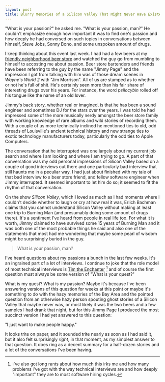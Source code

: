```yaml
---
layout: post
title: Blurry Memories of a Silicon Valley That Might Never Have Existed, or The Purple Bay Area Haze
---
```


"What is your passion?" he asked me. "What is your passion, man?" He
couldn't emphasize enough how important it was to find one's passion and
how deeply he had conversed on such topics in conversations between
himself, Steve Jobs, Sonny Bono, and some unspoken amount of drugs.

I keep thinking about this event last week. I had had a few beers at my
[friendly neighborhood beer store](http://louisvillebeerstore.com/) and
watched the guy go from mumbling to himself to accosting me about
passion. Beer store bartenders and friends have been referring to the
guy by the name "Jimmy Page" and the impression I got from talking with
him was of those dream scenes in *Wayne's World 2* with "Jim Morrison".
All of us are stumped as to whether or not he's full of shit. He's
certainly seen more than his fair share of interesting drugs over his
years. For instance, the word *psilocybin* rolled off his tongue like
the name of an old lover.

Jimmy's back story, whether real or imagined, is that he has been a sound
engineer and sometimes DJ for the stars over the years. I was told he
had impressed some of the more musically nerdy amongst the beer store
family with working knowledge of rare albums and wild stories of
recording them. With a couple of us more technically inclined he
mentioned ties to old, odd threads of Louisville's ancient technical
history and new strange ties to exotic technology manufacturers today,
particularly the odd ties to Apple Computers.

The conversation that he interrupted was one largely about my current
job search and where I am looking and where I am trying to go. A part of
that conversation was my odd personal impressions of Silicon Valley
based on a couple of good interviews out there and one particularly bad
interview that still haunts me in a peculiar way. I had just about
finished with my tale of that bad interview to a beer store friend, and
fellow software engineer when Jimmy interrupted. It seemed important to
let him do so; it seemed to fit the rhythm of that conversation.

On the show *Silicon Valley*, which I loved as much as I had moments
where I couldn't decide whether to laugh or cry at how real it was,
Erlich Bachman claims that you cannot understand Silicon Valley without
making at least one trip to Burning Man (and presumably doing some
amount of drugs there). It's a sentiment I've heard from people in real
life too. For what it is worth, Jimmy claimed to have survived some 15
years of Burning Man and it was both one of the most probable things he
said and also one of the statements that most had me wondering that
maybe some pearl of wisdom might be surprisingly buried in the guy.

> What is your passion, man?

I've heard questions about my passions a bunch in the last few weeks.
It's an ingrained part of a lot of interviews. I continue to joke that
the role model of most technical interviews is [Tim the
Enchanter](http://www.youtube.com/watch?v=aZJZK6rzjns) [^1] and of
course the first question must always be some version of "What is your
quest?"

What is my quest? What is my passion? Maybe it's because I've been
answering versions of this question for weeks at this point or maybe
it's something to do with the hazy memories of the Bay Area and the
pointed question from an otherwise hazy person spouting ghost stories of
a Silicon Valley that maybe never was, or most likely it was the two
beers and a few samples I had drank that night, but for this Jimmy Page
I produced the most succinct version I had yet answered to this
question:

"I just want to make people happy."

It looks trite on paper, and it sounded trite nearly as soon as I had
said it, but it also felt surprisingly *right*, in that moment, as my
simplest answer to that question. It does ring as a decent summary for a
half-dozen stories and a lot of the conversations I've been having.

[^1]: I've also got long rants about how much this irks me and how many
  problems I've got with the way technical interviews are and how deeply
  "important" they are to most software hiring cycles.

<!-- vim: set ai spell tw=72 ft=markdown: -->
